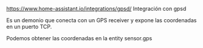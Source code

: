 https://www.home-assistant.io/integrations/gpsd/
Integración con gpsd

Es un demonio que conecta con un GPS receiver y expone las coordenadas en un puerto TCP.

Podemos obtener las coordenadas en la entity sensor.gps

